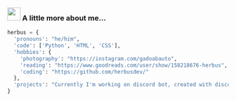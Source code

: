 <h3><img src="https://i.imgur.com/zrXb3OY.png" width="30"> A little more about me...</h3>
  
```python
herbus = {
  'pronouns': "he/him",
  'code': ['Python', 'HTML', 'CSS'],
  'hobbies': {
    'photography': "https://instagram.com/gadoabauto",
    'reading': "https://www.goodreads.com/user/show/158218676-herbus",
    'coding': "https://github.com/herbusdev/"
  },
  'projects': "Currently I'm working on discord bot, created with discord.py api wrapper, called 'Hayate'. You can check it out on my profile!"
}
```
